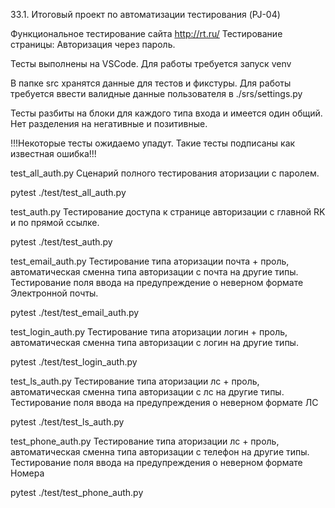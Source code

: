 33.1. Итоговый проект по автоматизации тестирования (PJ-04)

Функциональное тестирование сайта http://rt.ru/
Тестирование страницы: Авторизация через пароль.

Тесты выполнены на VSCode.
Для работы требуется запуск venv

В папке src хранятся данные для тестов и фикстуры.
Для работы требуется ввести валидные данные пользователя в ./srs/settings.py

Тесты разбиты на блоки для каждого типа входа и имеется один общий. Нет разделения на негативные и позитивные.

!!!Некоторые тесты ожидаемо упадут. Такие тесты подписаны как известная ошибка!!!

test_all_auth.py    Сценарий полного тестирования аторизации с паролем.
                    
pytest ./test/test_all_auth.py

test_auth.py        Тестирование доступа к странице авторизации с главной RK и по прямой ссылке.
                    
pytest ./test/test_auth.py

test_email_auth.py  Тестирование типа аторизации почта + проль, автоматическая сменна типа авторизации с почта на другие типы.
                    Тестирование поля ввода на предупреждение о неверном формате Электронной почты.
                    
pytest ./test/test_email_auth.py

test_login_auth.py  Тестирование типа аторизации логин + проль, автоматическая сменна типа авторизации с логин на другие типы.
                    
pytest ./test/test_login_auth.py

test_ls_auth.py     Тестирование типа аторизации лс + проль, автоматическая сменна типа авторизации с лс на другие типы.
                    Тестирование поля ввода на предупреждения о неверном формате ЛС
                    
pytest ./test/test_ls_auth.py

test_phone_auth.py  Тестирование типа аторизации лс + проль, автоматическая сменна типа авторизации с телефон на другие типы.
                    Тестирование поля ввода на предупреждения о неверном формате Номера
                    
pytest ./test/test_phone_auth.py
